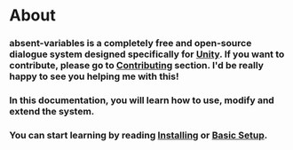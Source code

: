 # About

### absent-variables is a completely free and open-source dialogue system designed specifically for [Unity](https://unity.com/). If you want to contribute, please go to [Contributing](contributing.md) section. I'd be really happy to see you helping me with this!

### In this documentation, you will learn how to use, modify and extend the system.

### You can start learning by reading [Installing](installing.md) or [Basic Setup](basic-setup.md).